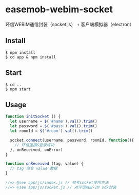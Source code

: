 # easemob-webim-socket
环信WEBIM通信封装（socket.js） + 客户端模拟器（electron）

## Install

```
$ npm install
$ cd app & npm install
```

## Start

```
$ cd ..
$ npm start
```

## Usage

```js
function initSocket () {
  let username = $('#name').val().trim()
  let password = $('#pass').val().trim()
  let roomId = $('#room').val().trim()

  socket.connect(username, password, roomId, function(){
    // 环信连接&登录成功
  }, onReceived, onError)
}

function onReceived (tag, value) {
  // tag 命令 value 数据
}

//=> @see app/js/index.js // 参考socket使用方法
//=> @see app/js/socket.js // 对环信WEB-IM sdk封装
```
